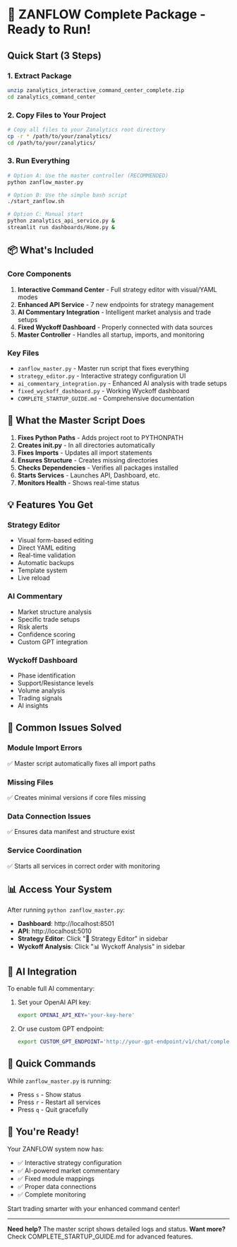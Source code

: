 # 🚀 ZANFLOW Complete Package - Ready to Run!

## Quick Start (3 Steps)

### 1. Extract Package
```bash
unzip zanalytics_interactive_command_center_complete.zip
cd zanalytics_command_center
```

### 2. Copy Files to Your Project
```bash
# Copy all files to your Zanalytics root directory
cp -r * /path/to/your/zanalytics/
cd /path/to/your/zanalytics/
```

### 3. Run Everything
```bash
# Option A: Use the master controller (RECOMMENDED)
python zanflow_master.py

# Option B: Use the simple bash script
./start_zanflow.sh

# Option C: Manual start
python zanalytics_api_service.py &
streamlit run dashboards/Home.py &
```

## 📦 What's Included

### Core Components
1. **Interactive Command Center** - Full strategy editor with visual/YAML modes
2. **Enhanced API Service** - 7 new endpoints for strategy management
3. **AI Commentary Integration** - Intelligent market analysis and trade setups
4. **Fixed Wyckoff Dashboard** - Properly connected with data sources
5. **Master Controller** - Handles all startup, imports, and monitoring

### Key Files
- `zanflow_master.py` - Master run script that fixes everything
- `strategy_editor.py` - Interactive strategy configuration UI
- `ai_commentary_integration.py` - Enhanced AI analysis with trade setups
- `fixed_wyckoff_dashboard.py` - Working Wyckoff dashboard
- `COMPLETE_STARTUP_GUIDE.md` - Comprehensive documentation

## 🔧 What the Master Script Does

1. **Fixes Python Paths** - Adds project root to PYTHONPATH
2. **Creates __init__.py** - In all directories automatically
3. **Fixes Imports** - Updates all import statements
4. **Ensures Structure** - Creates missing directories
5. **Checks Dependencies** - Verifies all packages installed
6. **Starts Services** - Launches API, Dashboard, etc.
7. **Monitors Health** - Shows real-time status

## 💡 Features You Get

### Strategy Editor
- Visual form-based editing
- Direct YAML editing
- Real-time validation
- Automatic backups
- Template system
- Live reload

### AI Commentary
- Market structure analysis
- Specific trade setups
- Risk alerts
- Confidence scoring
- Custom GPT integration

### Wyckoff Dashboard
- Phase identification
- Support/Resistance levels
- Volume analysis
- Trading signals
- AI insights

## 🎯 Common Issues Solved

### Module Import Errors
✅ Master script automatically fixes all import paths

### Missing Files
✅ Creates minimal versions if core files missing

### Data Connection Issues
✅ Ensures data manifest and structure exist

### Service Coordination
✅ Starts all services in correct order with monitoring

## 📊 Access Your System

After running `python zanflow_master.py`:

- **Dashboard**: http://localhost:8501
- **API**: http://localhost:5010
- **Strategy Editor**: Click "🔧 Strategy Editor" in sidebar
- **Wyckoff Analysis**: Click "📊 Wyckoff Analysis" in sidebar

## 🤖 AI Integration

To enable full AI commentary:

1. Set your OpenAI API key:
   ```bash
   export OPENAI_API_KEY='your-key-here'
   ```

2. Or use custom GPT endpoint:
   ```bash
   export CUSTOM_GPT_ENDPOINT='http://your-gpt-endpoint/v1/chat/completions'
   ```

## 🚨 Quick Commands

While `zanflow_master.py` is running:
- Press `s` - Show status
- Press `r` - Restart all services
- Press `q` - Quit gracefully

## 🎉 You're Ready!

Your ZANFLOW system now has:
- ✅ Interactive strategy configuration
- ✅ AI-powered market commentary
- ✅ Fixed module mappings
- ✅ Proper data connections
- ✅ Complete monitoring

Start trading smarter with your enhanced command center!

---

**Need help?** The master script shows detailed logs and status.
**Want more?** Check COMPLETE_STARTUP_GUIDE.md for advanced features.
